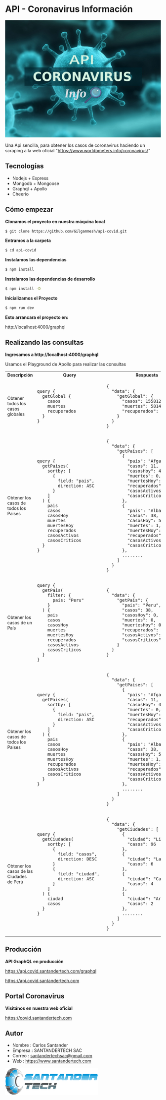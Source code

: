 # API - Coronavirus Información

![coronavirus](https://github.com/Gilgammesh/api-covid/blob/master/public/img/bg.jpg)

Una Api sencilla, para obtener los casos de coronavirus haciendo un scraping a la web oficial "https://www.worldometers.info/coronavirus/"

## Tecnologías

- Nodejs + Express
- Mongodb + Mongoose
- Graphql + Apollo
- Cheerio

## Cómo empezar

**Clonamos el proyecto en nuestra máquina local**

```sh
$ git clone https://github.com/Gilgammesh/api-covid.git
```

**Entramos a la carpeta**

```sh
$ cd api-covid
```

**Instalamos las dependencias**

```sh
$ npm install
```

**Instalamos las dependencias de desarrollo**

```sh
$ npm install -D
```

**Inicializamos el Proyecto**

```sh
$ npm run dev
```

**Esto arrancara el proyecto en:**
  
http://localhost:4000/graphql

## Realizando las consultas

**Ingresamos a http://localhost:4000/graphql**

Usamos el Playground de Apollo para realizar las consultas

<table>
<tr>
<th> Descripción </th> <th> Query </th> <th> Respuesta </th>
</tr>
<tr>
<td> Obtener todos los casos globales </td>
<td>
<pre>
query {
  getGlobal {
    casos
    muertes
    recuperados
  }
}
</pre>
</td>
<td>
<pre>
{
  "data": {
    "getGlobal": {
      "casos": 155812,
      "muertes": 5814,
      "recuperados": 74268
    }
  }
}
</pre>
</td>
</tr>
<tr>
<td> Obtener los casos de todos los Paises </td>
<td>
<pre>
query {
  getPaises(
    sortby: [
      { 
        field: "pais", 
        direction: ASC 
      }
    ]
  ) {
    pais
    casos
    casosHoy
    muertes
    muertesHoy
    recuperados
    casosActivos
    casosCriticos
  }
}
</pre>
</td>
<td>
<pre>
{
  "data": {
    "getPaises": [
      {
        "pais": "Afganistán",
        "casos": 11,
        "casosHoy": 4,
        "muertes": 0,
        "muertesHoy": 0,
        "recuperados": 0,
        "casosActivos": 11,
        "casosCriticos": 0
      },
      {
        "pais": "Albania",
        "casos": 38,
        "casosHoy": 5,
        "muertes": 1,
        "muertesHoy": 0,
        "recuperados": 0,
        "casosActivos": 37,
        "casosCriticos": 2
      },
      ........
    ]
  }
}
</pre>
</td>
</tr>
<tr>
<td> Obtener los casos de un País </td>
<td>
<pre>
query {
  getPais(
    filter: { 
      pais: "Peru" 
    }
  ) {
    pais
    casos
    casosHoy
    muertes
    muertesHoy
    recuperados
    casosActivos
    casosCriticos
  }
}
</pre>
</td>
<td>
<pre>
{
  "data": {
    "getPais": {
      "pais": "Peru",
      "casos": 38,
      "casosHoy": 0,
      "muertes": 0,
      "muertesHoy": 0,
      "recuperados": 0,
      "casosActivos": 38,
      "casosCriticos": 0
    }
  }
}
</pre>
</td>
</tr>
<tr>
<td> Obtener los casos de todos los Paises </td>
<td>
<pre>
query {
  getPaises(
    sortby: [
      { 
        field: "pais", 
        direction: ASC 
      }
    ]
  ) {
    pais
    casos
    casosHoy
    muertes
    muertesHoy
    recuperados
    casosActivos
    casosCriticos
  }
}
</pre>
</td>
<td>
<pre>
{
  "data": {
    "getPaises": [
      {
        "pais": "Afganistán",
        "casos": 11,
        "casosHoy": 4,
        "muertes": 0,
        "muertesHoy": 0,
        "recuperados": 0,
        "casosActivos": 11,
        "casosCriticos": 0
      },
      {
        "pais": "Albania",
        "casos": 38,
        "casosHoy": 5,
        "muertes": 1,
        "muertesHoy": 0,
        "recuperados": 0,
        "casosActivos": 37,
        "casosCriticos": 2
      },
      ........
    ]
  }
}
</pre>
</td>
</tr>
<tr>
<td> Obtener los casos de las Ciudades de Perú </td>
<td>
<pre>
query {
  getCiudades(
    sortby: [
      { 
        field: "casos", 
        direction: DESC 
      }
      { 
        field: "ciudad", 
        direction: ASC
      }
    ]
  ) {
    ciudad
    casos
  }
}
</pre>
</td>
<td>
<pre>
{
  "data": {
    "getCiudades": [
      {
        "ciudad": "Lima",
        "casos": 96
      },
      {
        "ciudad": "Lambayeque",
        "casos": 6
      },
      {
        "ciudad": "Callao",
        "casos": 4
      },
      {
        "ciudad": "Arequipa",
        "casos": 2
      },
      ........
    ]
  }
}
</pre>
</td>
</tr>
</table>

## Producción

**API GraphQL en producción**

https://api.covid.santandertech.com/graphql

https://api.covid.santandertech.com


## Portal Coronavirus

**Visitános en nuestra web oficial**

https://covid.santandertech.com

## Autor

- Nombre : Carlos Santander
- Empresa : SANTANDERTECH SAC
- Correo : santandertechsac@gmail.com
- Web : https://www.santandertech.com

![autor](https://github.com/Gilgammesh/api-covid/blob/master/public/img/autor.png)
